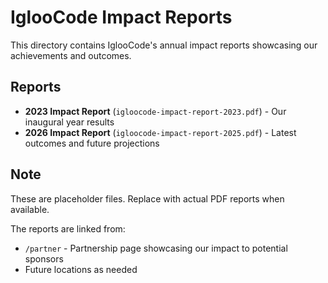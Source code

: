 # IglooCode Impact Reports

This directory contains IglooCode's annual impact reports showcasing our achievements and outcomes.

## Reports

- **2023 Impact Report** (`igloocode-impact-report-2023.pdf`) - Our inaugural year results
- **2026 Impact Report** (`igloocode-impact-report-2025.pdf`) - Latest outcomes and future projections

## Note

These are placeholder files. Replace with actual PDF reports when available.

The reports are linked from:
- `/partner` - Partnership page showcasing our impact to potential sponsors
- Future locations as needed
